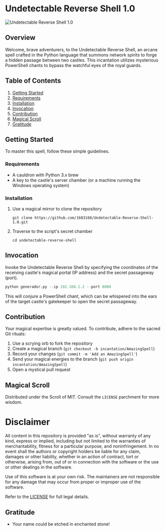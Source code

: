 
# Undetectable Reverse Shell 1.0
![Undetectable Reverse Shell 1.0](https://github.com/1603160/Undetectable-Reverse-Shell-1.0/blob/main/reverse-shell-undetectable-1.0.png?raw=true)


## Overview
Welcome, brave adventurers, to the Undetectable Reverse Shell, an arcane spell crafted in the Python language that summons network spirits to forge a hidden passage between two castles. This incantation utilizes mysterious PowerShell chants to bypass the watchful eyes of the royal guards.

## Table of Contents
1. [Getting Started](#getting-started)
2. [Requirements](#requirements)
3. [Installation](#installation)
4. [Invocation](#invocation)
5. [Contribution](#contribution)
6. [Magical Scroll](#magical-scroll)
7. [Gratitude](#gratitude)

## Getting Started

To master this spell, follow these simple guidelines.

### Requirements

- A cauldron with Python 3.x brew
- A key to the castle's server chamber (or a machine running the Windows operating system)

### Installation

1. Use a magical mirror to clone the repository
   ```
   git clone https://github.com/1603160/Undetectable-Reverse-Shell-1.0.git
   ```
2. Traverse to the script's secret chamber
   ```
   cd undetectable-reverse-shell
   ```

## Invocation

Invoke the Undetectable Reverse Shell by specifying the coordinates of the receiving castle's magical portal (IP address) and the secret passageway (port).

```python
python generador.py --ip 192.168.1.2 --port 8080
```

This will conjure a PowerShell chant, which can be whispered into the ears of the target castle's gatekeeper to open the secret passageway.

## Contribution

Your magical expertise is greatly valued. To contribute, adhere to the sacred Git rituals:

1. Use a scrying orb to fork the repository
2. Create a magical branch (`git checkout -b incantation/AmazingSpell`)
3. Record your changes (`git commit -m 'Add an AmazingSpell'`)
4. Send your magical energies to the branch (`git push origin incantation/AmazingSpell`)
5. Open a mystical pull request

## Magical Scroll

Distributed under the Scroll of MIT. Consult the `LICENSE` parchment for more wisdom.

# Disclaimer 

All content in this repository is provided "as is", without warranty of any kind, express or implied, including but not limited to the warranties of merchantability, fitness for a particular purpose, and noninfringement. In no event shall the authors or copyright holders be liable for any claim, damages or other liability, whether in an action of contract, tort or otherwise, arising from, out of or in connection with the software or the use or other dealings in the software. 

Use of this software is at your own risk. The maintainers are not responsible for any damage that may occur from proper or improper use of the software. 

Refer to the [LICENSE](LICENSE) for full legal details.

## Gratitude

- Your name could be etched in enchanted stone!

